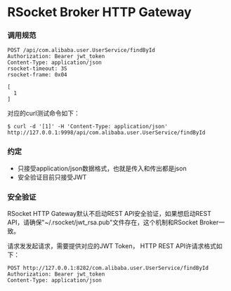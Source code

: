 RSocket Broker HTTP Gateway
===========================

### 调用规范

```
POST /api/com.alibaba.user.UserService/findById
Authorization: Bearer jwt_token
Content-Type: application/json
rsocket-timeout: 3S
rsocket-frame: 0x04

[
  1
]

```

对应的curl测试命令如下：

```
$ curl -d '[1]' -H 'Content-Type: application/json' http://127.0.0.1:9998/api/com.alibaba.user.UserService/findById
```

### 约定

* 只接受application/json数据格式，也就是传入和传出都是json
* 安全验证目前只接受JWT

### 安全验证

RSocket HTTP Gateway默认不启动REST API安全验证，如果想启动REST API，请确保"~/.rsocket/jwt_rsa.pub"文件存在，这个机制和RSocket Broker一致。

请求发发起请求，需要提供对应的JWT Token， HTTP REST API许请求格式如下：

```
POST http://127.0.0.1:8282/com.alibaba.user.UserService/findById
Authorization: Bearer jwt_token
Content-Type: application/json

```
